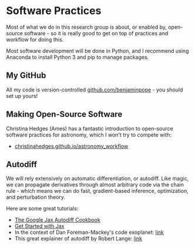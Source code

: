 # Software Practices

Most of what we do in this research group is about, or enabled by, open-source software - so it is really good to get on top of practices and workflow for doing this.

Most software development will be done in Python, and I recommend using Anaconda to install Python 3 and pip to manage packages. 

## My GitHub

All my code is version-controlled [github.com/benjaminpope](https://github.com/benjaminpope/) - you should set up yours! 

## Making Open-Source Software

Christina Hedges (Ames) has a fantastic introduction to open-source software practices for astronomy, which I won't try to compete with:

- [christinahedges.github.io/astronomy_workflow](https://christinahedges.github.io/astronomy_workflow/)

## Autodiff

We will rely extensively on automatic differentiation, or autodiff. Like magic, we can propagate derivatives through almost arbitrary code via the chain rule - which means we can do fast, gradient-based inference, optimization, and perturbation theory.

Here are some great tutorials:

- [The Google Jax Autodiff Cookbook](https://jax.readthedocs.io/en/latest/notebooks/autodiff_cookbook.html)
- [Get Started with Jax](https://github.com/gordicaleksa/get-started-with-JAX)
- In the context of Dan Foreman-Mackey's code exoplanet: [link](https://docs.exoplanet.codes/en/latest/tutorials/autodiff/)
- This great explainer of autodiff by Robert Lange: [link](https://towardsdatascience.com/forward-mode-automatic-differentiation-dual-numbers-8f47351064bf)